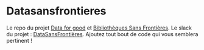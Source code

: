 # Datasansfrontieres

Le repo du projet [Data for good](http://www.dataforgood.fr/) et [Bibliothèques Sans Frontières](https://www.bibliosansfrontieres.org/). 
Le slack du projet : [DataSansFrontières](https://bsfdata.slack.com/). Ajoutez tout bout de code qui vous semblera pertinent !
